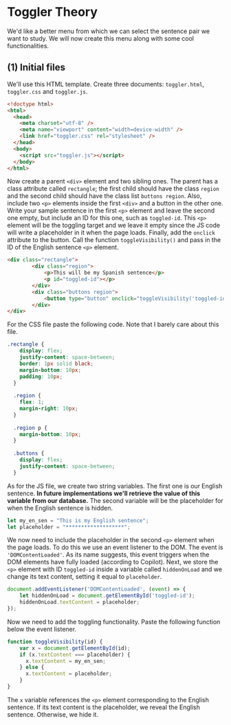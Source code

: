 # Toggler Theory
We'd like a better menu from which we can select the sentence pair we want to study. We will now create this menu along with some cool functionalities.

## (1) Initial files
We'll use this HTML template. Create three documents: `toggler.html`, `toggler.css` and `toggler.js`.
```html
<!doctype html>
<html>
  <head>
    <meta charset="utf-8" />
    <meta name="viewport" content="width=device-width" />
    <link href="toggler.css" rel="stylesheet" />
  </head>
  <body>
    <script src="toggler.js"></script>
  </body>
</html>
```
Now create a parent `<div>` element and two sibling ones. The parent has a class attribute called `rectangle`; the first child should have the class `region` and the second child should have the class list `buttons region`. Also, include two `<p>` elements inside the first `<div>` and a button in the other one. Write your sample sentence in the first `<p>` element and leave the second one empty, but include an ID for this one, such as `toggled-id`. This `<p>` element will be the toggling target and we leave it empty since the JS code will write a placeholder in it when the page loads. Finally, add the `onclick` attribute to the button. Call the function `toggleVisibility()` and pass in the ID of the English sentence `<p>` element.
```html
<div class="rectangle">
        <div class="region">
            <p>This will be my Spanish sentence</p>
            <p id="toggled-id"></p>
        </div>
        <div class="buttons region">
            <button type="button" onclick="toggleVisibility('toggled-id')">My Button</button>
        </div>
</div>
```
For the CSS file paste the following code. Note that I barely care about this file.
```css
.rectangle {
    display: flex;
    justify-content: space-between;
    border: 1px solid black;
    margin-bottom: 10px;
    padding: 10px;
  }
  
  .region {
    flex: 1;
    margin-right: 10px;
  }
  
  .region p {
    margin-bottom: 10px;
  }
  
  .buttons {
    display: flex;
    justify-content: space-between;
  }
```
As for the JS file, we create two string variables. The first one is our English sentence. **In future implementations we'll retrieve the value of this variable from our database.** The second variable will be the placeholder for when the English sentence is hidden.
```javascript
let my_en_sen = "This is my English sentence";
let placeholder = "*******************";
```
We now need to include the placeholder in the second `<p>` element when the page loads. To do this we use an event listener to the DOM. The event is `'DOMContentLoaded'`. As its name suggests, this event triggers when the DOM elements have fully loaded (according to Copilot). Next, we store the `<p>` element with ID `toggled-id` inside a variable called `hiddenOnLoad` and we change its text content, setting it equal to `placeholder`.
```javascript
document.addEventListener('DOMContentLoaded', (event) => {
    let hiddenOnLoad = document.getElementById('toggled-id');
    hiddenOnLoad.textContent = placeholder;
});
```
Now we need to add the toggling functionality. Paste the following function below the event listener.
```javascript
function toggleVisibility(id) {
    var x = document.getElementById(id);
    if (x.textContent === placeholder) {
      x.textContent = my_en_sen;
    } else {
      x.textContent = placeholder;
    }
}
```
The `x` variable references the `<p>` element corresponding to the English sentence. If its text content is the placeholder, we reveal the English sentence. Otherwise, we hide it.
















